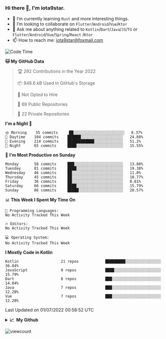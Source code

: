 ### Hi there 👋, I'm iota9star.

- 🌱 I’m currently learning `Rust` and more interesting things.
- 👯 I’m looking to collaborate on `Flutter`/`Android`/`Vue`/`Ktor`
- 💬 Ask me about anything related to `Kotlin`/`Dart`/`Java`/`JS`/`TS` or `Flutter`/`Android`/`Vue`/`Spring`/`React`
  /`Ktor`
- 📫 How to reach me: [iota9star@foxmail.com](iota9star@foxmail.com)



<!--START_SECTION:waka-->
![Code Time](http://img.shields.io/badge/Code%20Time-3%2C088%20hrs%2012%20mins-blue)

**🐱 My GitHub Data** 

> 🏆 292 Contributions in the Year 2022
 > 
> 📦 848.6 kB Used in GitHub's Storage 
 > 
> 🚫 Not Opted to Hire
 > 
> 📜 69 Public Repositories 
 > 
> 🔑 22 Private Repositories  
 > 
**I'm a Night 🦉** 

```text
🌞 Morning    35 commits     ██░░░░░░░░░░░░░░░░░░░░░░░   8.37% 
🌆 Daytime    104 commits    ██████░░░░░░░░░░░░░░░░░░░   24.88% 
🌃 Evening    214 commits    ████████████░░░░░░░░░░░░░   51.2% 
🌙 Night      65 commits     ████░░░░░░░░░░░░░░░░░░░░░   15.55%

```
📅 **I'm Most Productive on Sunday** 

```text
Monday       58 commits     ███░░░░░░░░░░░░░░░░░░░░░░   13.88% 
Tuesday      81 commits     ████░░░░░░░░░░░░░░░░░░░░░   19.38% 
Wednesday    46 commits     ██░░░░░░░░░░░░░░░░░░░░░░░   11.0% 
Thursday     45 commits     ██░░░░░░░░░░░░░░░░░░░░░░░   10.77% 
Friday       36 commits     ██░░░░░░░░░░░░░░░░░░░░░░░   8.61% 
Saturday     66 commits     ████░░░░░░░░░░░░░░░░░░░░░   15.79% 
Sunday       86 commits     █████░░░░░░░░░░░░░░░░░░░░   20.57%

```


📊 **This Week I Spent My Time On** 

```text
💬 Programming Languages: 
No Activity Tracked This Week

🔥 Editors: 
No Activity Tracked This Week

💻 Operating System: 
No Activity Tracked This Week

```

**I Mostly Code in Kotlin** 

```text
Kotlin                   21 repos            █████████░░░░░░░░░░░░░░░░   36.84% 
JavaScript               9 repos             ████░░░░░░░░░░░░░░░░░░░░░   15.79% 
Dart                     8 repos             ███░░░░░░░░░░░░░░░░░░░░░░   14.04% 
Java                     7 repos             ███░░░░░░░░░░░░░░░░░░░░░░   12.28% 
Vue                      7 repos             ███░░░░░░░░░░░░░░░░░░░░░░   12.28%

```



 Last Updated on 01/07/2022 00:58:52 UTC
<!--END_SECTION:waka-->

<details>
  <summary><b>📈&nbsp;&nbsp;My Github</b></summary>
  <br>
  <img src='https://github-profile-trophy.vercel.app/?username=iota9star'>
  <img src='https://bad-apple-github-readme.vercel.app/api?show_bg=1&username=iota9star&hide_title=true'>
  <img src='http://cr-skills-chart-widget.azurewebsites.net/api/api?username=iota9star'>
</details>


![viewcount](https://count.getloli.com/get/@iota9star?theme=rule34)
